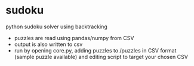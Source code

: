 # sudoku
python sudoku solver using backtracking

* puzzles are read using pandas/numpy from CSV
* output is also written to csv 
* run by opening core.py, adding puzzles to /puzzles in CSV format (sample puzzle available) and editing script to target your chosen CSV


